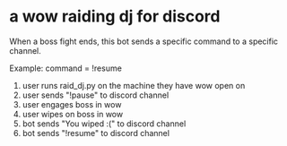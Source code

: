 # a wow raiding dj for discord
When a boss fight ends, this bot sends a specific command to a specific 
channel.

Example:
command = !resume

1. user runs raid_dj.py on the machine they have wow open on
1. user sends "!pause" to discord channel
1. user engages boss in wow
1. user wipes on boss in wow
1. bot sends "You wiped :(" to discord channel
1. bot sends "!resume" to discord channel
